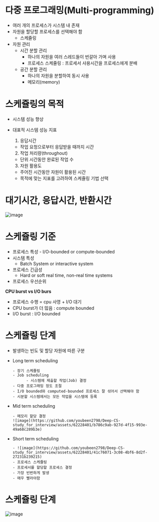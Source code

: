 <h1> 다중 프로그래밍(Multi-programming) </h1>

- 여러 개의 프로세스가 시스템 내 존재
- 자원을 할당할 프로세스를 선택해야 함
    - 스케쥴링
- 자원 관리
    - 시간 분할 관리
        - 하나의 자원을 여러 스레드들이 번갈아 가며 사용
        - 프로세스 스케쥴링 : 프로세서 사용시간을 프로세스에게 분배
    - 공간 분할 관리
        - 하나의 자원을 분할하여 동시 사용
        - 메모리(memory)

<h1> 스케쥴링의 목적 </h1>

- 시스템 성능 향상
  
- 대표적 시스템 성능 지표
  1. 응답시간
    - 작업 요청으로부터 응답받을 때까지 시간
  2. 작업 처리량(throughout)
    - 단위 시간동안 완료된 작업 수
  3. 자원 활용도
    - 주어진 시간동안 자원이 활용된 시간
  - 목적에 맞는 지표를 고려하여 스케쥴링 기법 선택

<h1> 대기시간, 응답시간, 반환시간 </h1>

![image](https://github.com/youbeen2798/Deep-CS-study_for_interview/assets/62228401/64050f6f-db91-4502-beb3-2c7c50f4caaa)

<h1> 스케쥴링 기준 </h1>

 - 프로세스 특성
       - I/O-bounded or compute-bounded
 - 시스템 특성
      - Batch System or interactive system
 - 프로세스 긴급성
      - Hard or soft real time, non-real time systems
 - 프로세스 우선순위

<b> CPU burst vs I/O burs </b>

- 프로세스 수행 = cpu 사영 + I/O 대기
- CPU burst가 더 많음 : compute bounded
- I/O burst : I/O bounded

<h1> 스케쥴링 단계 </h1>

- 발생하는 빈도 및 할당 자원에 따른 구분
- Long term scheduling
  
      - 장기 스케쥴링
      - Job scheduling
            - 시스템에 제출할 작업(Job) 결정
      - 다중 프로그래밍 정도 조절
      - I/O bounded와 computed-bounded 프로세스 잘 섞어서 선택해야 함
      - 시분할 시스템에서는 모든 작업을 시스템에 등록

- Mid term scheduling

      - 메모리 할당 결정
      ![image](https://github.com/youbeen2798/Deep-CS-study_for_interview/assets/62228401/b786c9ab-927d-4f15-993e-49a68c289b3e)


- Short term scheduling

      - ![image](https://github.com/youbeen2798/Deep-CS-study_for_interview/assets/62228401/41c76071-3c08-4bf6-8d2f-27231b239215)
      - 프로세스 스케쥴링
      - 프로세서를 할당할 프로세스 결정
      - 가장 빈번하게 발생
      - 매우 빨라야함

<h1> 스케쥴링 단계 </h1>

![image](https://github.com/youbeen2798/Deep-CS-study_for_interview/assets/62228401/ad43d4ac-3511-4a29-925e-8643bd729929)

